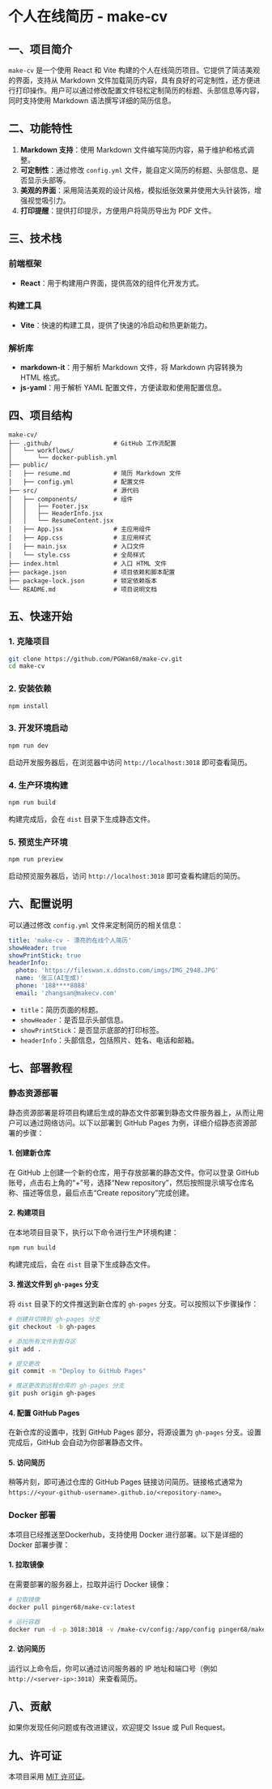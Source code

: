 # 个人在线简历 - make-cv

## 一、项目简介
`make-cv` 是一个使用 React 和 Vite 构建的个人在线简历项目。它提供了简洁美观的界面，支持从 Markdown 文件加载简历内容，具有良好的可定制性，还方便进行打印操作。用户可以通过修改配置文件轻松定制简历的标题、头部信息等内容，同时支持使用 Markdown 语法撰写详细的简历信息。

## 二、功能特性
1. **Markdown 支持**：使用 Markdown 文件编写简历内容，易于维护和格式调整。
2. **可定制性**：通过修改 `config.yml` 文件，能自定义简历的标题、头部信息、是否显示头部等。
3. **美观的界面**：采用简洁美观的设计风格，模拟纸张效果并使用大头针装饰，增强视觉吸引力。
4. **打印提醒**：提供打印提示，方便用户将简历导出为 PDF 文件。

## 三、技术栈
### 前端框架
- **React**：用于构建用户界面，提供高效的组件化开发方式。

### 构建工具
- **Vite**：快速的构建工具，提供了快速的冷启动和热更新能力。

### 解析库
- **markdown-it**：用于解析 Markdown 文件，将 Markdown 内容转换为 HTML 格式。
- **js-yaml**：用于解析 YAML 配置文件，方便读取和使用配置信息。

## 四、项目结构
```
make-cv/
├── .github/                 # GitHub 工作流配置
│   └── workflows/
│       └── docker-publish.yml
├── public/                  
│   ├── resume.md            # 简历 Markdown 文件
│   ├── config.yml           # 配置文件
├── src/                     # 源代码
│   ├── components/          # 组件
│   │   ├── Footer.jsx
│   │   ├── HeaderInfo.jsx
│   │   └── ResumeContent.jsx
│   ├── App.jsx              # 主应用组件
│   ├── App.css              # 主应用样式
│   ├── main.jsx             # 入口文件
│   └── style.css            # 全局样式
├── index.html               # 入口 HTML 文件
├── package.json             # 项目依赖和脚本配置
├── package-lock.json        # 锁定依赖版本
└── README.md                # 项目说明文档
```

## 五、快速开始
### 1. 克隆项目
```bash
git clone https://github.com/PGWan68/make-cv.git
cd make-cv
```

### 2. 安装依赖
```bash
npm install
```

### 3. 开发环境启动
```bash
npm run dev
```
启动开发服务器后，在浏览器中访问 `http://localhost:3018` 即可查看简历。

### 4. 生产环境构建
```bash
npm run build
```
构建完成后，会在 `dist` 目录下生成静态文件。

### 5. 预览生产环境
```bash
npm run preview
```
启动预览服务器后，访问 `http://localhost:3018` 即可查看构建后的简历。

## 六、配置说明
可以通过修改 `config.yml` 文件来定制简历的相关信息：
```yaml
title: 'make-cv - 漂亮的在线个人简历'
showHeader: true
showPrintStick: true
headerInfo:
  photo: 'https://fileswan.x.ddnsto.com/imgs/IMG_2948.JPG'
  name: '张三(AI生成)'
  phone: '188****8888'
  email: 'zhangsan@makecv.com'
```
- `title`：简历页面的标题。
- `showHeader`：是否显示头部信息。
- `showPrintStick`：是否显示底部的打印标签。
- `headerInfo`：头部信息，包括照片、姓名、电话和邮箱。


## 七、部署教程

### 静态资源部署
静态资源部署是将项目构建后生成的静态文件部署到静态文件服务器上，从而让用户可以通过网络访问。以下以部署到 GitHub Pages 为例，详细介绍静态资源部署的步骤：

#### 1. 创建新仓库
在 GitHub 上创建一个新的仓库，用于存放部署的静态文件。你可以登录 GitHub 账号，点击右上角的“+”号，选择“New repository”，然后按照提示填写仓库名称、描述等信息，最后点击“Create repository”完成创建。

#### 2. 构建项目
在本地项目目录下，执行以下命令进行生产环境构建：
```bash
npm run build
```
构建完成后，会在 `dist` 目录下生成静态文件。

#### 3. 推送文件到 `gh-pages` 分支
将 `dist` 目录下的文件推送到新仓库的 `gh-pages` 分支。可以按照以下步骤操作：
```bash
# 创建并切换到 gh-pages 分支
git checkout -b gh-pages

# 添加所有文件到暂存区
git add .

# 提交更改
git commit -m "Deploy to GitHub Pages"

# 推送更改到远程仓库的 gh-pages 分支
git push origin gh-pages
```

#### 4. 配置 GitHub Pages
在新仓库的设置中，找到 GitHub Pages 部分，将源设置为 `gh-pages` 分支。设置完成后，GitHub 会自动为你部署静态文件。

#### 5. 访问简历
稍等片刻，即可通过仓库的 GitHub Pages 链接访问简历。链接格式通常为 `https://<your-github-username>.github.io/<repository-name>`。

### Docker 部署
本项目已经推送至Dockerhub，支持使用 Docker 进行部署。以下是详细的 Docker 部署步骤：

#### 1. 拉取镜像
在需要部署的服务器上，拉取并运行 Docker 镜像：
```bash
# 拉取镜像
docker pull pinger68/make-cv:latest

# 运行容器
docker run -d -p 3018:3018 -v /make-cv/config:/app/config pinger68/make-cv:latest
```

#### 2. 访问简历
运行以上命令后，你可以通过访问服务器的 IP 地址和端口号（例如 `http://<server-ip>:3018`）来查看简历。

## 八、贡献
如果你发现任何问题或有改进建议，欢迎提交 Issue 或 Pull Request。

## 九、许可证
本项目采用 [MIT 许可证](LICENSE)。